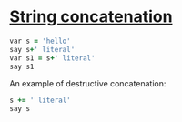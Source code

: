 [1]: https://rosettacode.org/wiki/String_concatenation

# [String concatenation][1]

```ruby
var s = 'hello'
say s+' literal'
var s1 = s+' literal'
say s1
```


An example of destructive concatenation:

```ruby
s += ' literal'
say s
```
